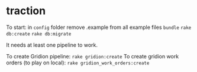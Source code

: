 
# traction

To start:
in `config` folder remove .example from all example files
`bundle`
`rake db:create`
`rake db:migrate`

It needs at least one pipeline to work.

To create Gridion pipeline:
`rake gridion:create`
To create gridion work orders (to play on local):
`rake gridion_work_orders:create`

